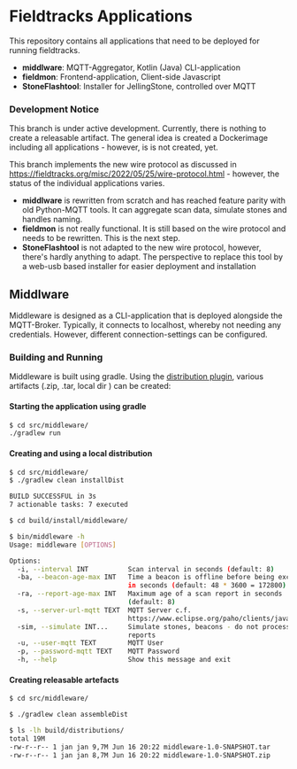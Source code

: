 # Fieldtracks Applications

This repository contains all applications that need to be deployed for running fieldtracks.

* **middlware**: MQTT-Aggregator, Kotlin (Java) CLI-application
* **fieldmon**: Frontend-application, Client-side Javascript
* **StoneFlashtool**: Installer for JellingStone, controlled over MQTT

### Development Notice

This branch is under active development. Currently, there is nothing to create a releasable artifact.
The general idea is created a Dockerimage including all applications - however, is is not created, yet.

This branch implements the new wire protocol as discussed in https://fieldtracks.org/misc/2022/05/25/wire-protocol.html -
however, the status of the individual applications varies.

* **middlware** is rewritten from scratch and has reached feature parity with old Python-MQTT tools.
It can aggregate scan data, simulate stones and handles naming.
* **fieldmon** is not really functional. It is still based on the wire protocol and needs to be rewritten. This is the next step.
* **StoneFlashtool** is not adapted to the new wire protocol, however, there's hardly anything to adapt.
The perspective to replace this tool by a web-usb based installer for easier deployment and installation

## Middlware

Middleware is designed as a CLI-application that is deployed alongside the MQTT-Broker. Typically,
it connects to localhost, whereby not needing any credentials. However, different connection-settings can be configured.

### Building and Running

Middleware is built using gradle. Using the [distribution plugin](https://docs.gradle.org/current/userguide/distribution_plugin.html), various artifacts (.zip, .tar, local dir ) can be created:

#### Starting the application using gradle
```bash
$ cd src/middleware/
./gradlew run
```

#### Creating and using a local distribution
```bash
$ cd src/middleware/
$ ./gradlew clean installDist 

BUILD SUCCESSFUL in 3s
7 actionable tasks: 7 executed

$ cd build/install/middleware/

$ bin/middleware -h
Usage: middleware [OPTIONS]

Options:
  -i, --interval INT          Scan interval in seconds (default: 8)
  -ba, --beacon-age-max INT   Time a beacon is offline before being excluded
                              in seconds (default: 48 * 3600 = 172800)
  -ra, --report-age-max INT   Maximum age of a scan report in seconds
                              (default: 8)
  -s, --server-url-mqtt TEXT  MQTT Server c.f.
                              https://www.eclipse.org/paho/clients/java/
  -sim, --simulate INT...     Simulate stones, beacons - do not process
                              reports
  -u, --user-mqtt TEXT        MQTT User
  -p, --password-mqtt TEXT    MQTT Password
  -h, --help                  Show this message and exit

```

#### Creating releasable artefacts

```bash
$ cd src/middleware/

$ ./gradlew clean assembleDist

$ ls -lh build/distributions/
total 19M
-rw-r--r-- 1 jan jan 9,7M Jun 16 20:22 middleware-1.0-SNAPSHOT.tar
-rw-r--r-- 1 jan jan 8,7M Jun 16 20:22 middleware-1.0-SNAPSHOT.zip

```